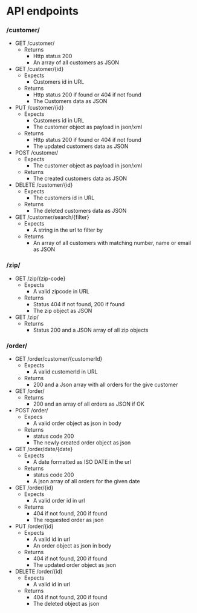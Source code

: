 # API endpoints

### /customer/

- GET /customer/
    - Returns 
        - Http status 200
        - An array of all customers as JSON
- GET /customer/{id}
    - Expects
        - Customers id in URL
    - Returns
        - Http status 200 if found or 404 if not found
        - The Customers data as JSON
- PUT /customer/{id}
    - Expects
        - Customers id in URL
        - The customer object as payload in json/xml
    - Returns
        - Http status 200 if found or 404 if not found
        - The updated customers data as JSON
- POST /customer/
    - Expects
        - The customer object as payload in json/xml
    - Returns
        - The created customers data as JSON
- DELETE /customer/{id}
    - Expects
        - The customers id in URL
    - Returns
        - The deleted customers data as JSON
- GET /customer/search/{filter}
    - Expects
        - A string in the url to filter by
    - Returns
        - An array of all customers with matching number, name or email as JSON
        
### /zip/

- GET /zip/{zip-code}
    - Expects
        - A valid zipcode in URL
    - Returns
        - Status 404 if not found, 200 if found
        - The zip object as JSON
- GET /zip/
    - Returns
        - Status 200 and a JSON array of all zip objects

### /order/

- GET /order/customer/{customerId}
    - Expects
        - A valid customerId in URL
    - Returns
        - 200 and a Json array with all orders for the give customer
- GET /order/
    - Returns
        - 200 and an array of all orders as JSON if OK
- POST /order/
    - Expecs
        - A valid order object as json in body
    - Returns
        - status code 200
        - The newly created order object as json
- GET /order/date/{date}
    - Expects
        - A date formatted as ISO DATE in the url
    - Returns
        - status code 200
        - A json array of all orders for the given date
- GET /order/{id}
    - Expects 
        - A valid order id in url
    - Returns
        - 404 if not found, 200 if found
        - The requested order as json
- PUT /order/{id}
    - Expects
        - A valid id in url
        - An order object as json in body
    - Returns
        - 404 if not found, 200 if found
        - The updated order object as json
- DELETE /order/{id}
    - Expects
        - A valid id in url
    - Returns
        - 404 if not found, 200 if found
        - The deleted object as json

